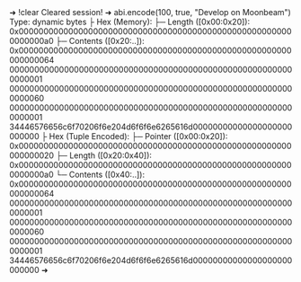 <div id="termynal" data-termynal>
	<span data-ty>➜ !clear</span>
	<span data-ty>Cleared session!</span>
	<span data-ty>➜ abi.encode(100, true, "Develop on Moonbeam")</span>
	<span data-ty>Type: dynamic bytes</span>
	<span data-ty>├ Hex (Memory):</span>
	<span data-ty>├─ Length ([0x00:0x20]): 0x00000000000000000000000000000000000000000000000000000000000000a0</span>
	<span data-ty>├─ Contents ([0x20:..]): 0x0000000000000000000000000000000000000000000000000000000000000064</span>
	<span data-ty>0000000000000000000000000000000000000000000000000000000000000001</span>
	<span data-ty>0000000000000000000000000000000000000000000000000000000000000060</span>
	<span data-ty>0000000000000000000000000000000000000000000000000000000000000001</span>
	<span data-ty>34446576656c6f70206f6e204d6f6f6e6265616d00000000000000000000000000</span>
	<span data-ty>├ Hex (Tuple Encoded):</span>
	<span data-ty>├─ Pointer ([0x00:0x20]): 0x0000000000000000000000000000000000000000000000000000000000000020</span>
	<span data-ty>├─ Length ([0x20:0x40]): 0x00000000000000000000000000000000000000000000000000000000000000a0</span>
	<span data-ty>└─ Contents ([0x40:..]): 0x0000000000000000000000000000000000000000000000000000000000000064</span>
	<span data-ty>0000000000000000000000000000000000000000000000000000000000000001</span>
	<span data-ty>0000000000000000000000000000000000000000000000000000000000000060</span>
	<span data-ty>0000000000000000000000000000000000000000000000000000000000000001</span>
	<span data-ty>34446576656c6f70206f6e204d6f6f6e6265616d00000000000000000000000000</span>
	<span data-ty>➜</span>
</div>

